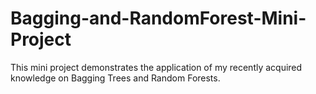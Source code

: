 # Bagging-and-RandomForest-Mini-Project

This mini project demonstrates the application of my recently acquired knowledge on Bagging Trees and Random Forests.
